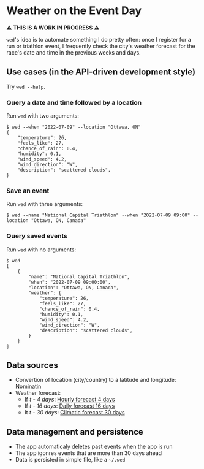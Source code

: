 # Weather on the Event Day

**:warning: THIS IS A WORK IN PROGRESS :warning:**

`wed`'s idea is to automate something I do pretty often: once I register for a run or triathlon event, I frequently check the city's weather forecast for the race's date and time in the previous weeks and days.

## Use cases (in the API-driven development style)

Try `wed --help`.

### Query a date and time followed by a location

Run `wed` with two arguments:

```console
$ wed --when "2022-07-09" --location "Ottawa, ON"
{
    "temperature": 26,
    "feels_like": 27,
    "chance_of_rain": 0.4,
    "humidity": 0.1,
    "wind_speed": 4.2,
    "wind_direction": "W",
    "description": "scattered clouds",
}
```

### Save an event

Run `wed` with three arguments:

```console
$ wed --name "National Capital Triathlon" --when "2022-07-09 09:00" --location "Ottawa, ON, Canada"
```

### Query saved events

Run `wed` with no arguments:

```console
$ wed
[
    {
        "name": "National Capital Triathlon",
        "when": "2022-07-09 09:00:00",
        "location": "Ottawa, ON, Canada",
        "weather": {
            "temperature": 26,
            "feels_like": 27,
            "chance_of_rain": 0.4,
            "humidity": 0.1,
            "wind_speed": 4.2,
            "wind_direction": "W",
            "description": "scattered clouds",
        }
    }
]
```

## Data sources

* Convertion of location (city/country) to a latitude and longitude: [Nominatin](https://wiki.openstreetmap.org/wiki/Nominatim)
* Weather forecast:
   * If _t - 4 days_: [Hourly forecast 4 days](https://openweathermap.org/api/hourly-forecast)
   * If _t - 16 days_: [Daily forecast 16 days](https://openweathermap.org/forecast16)
   * It _t - 30 days_: [Climatic forecast 30 days](https://openweathermap.org/api/forecast30)

## Data management and persistence

* The app automaticaly deletes past events when the app is run
* The app igonres events that are more than 30 days ahead
* Data is persisted in simple file, like a `~/.wed`
